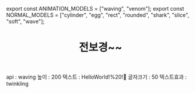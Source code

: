 export const ANIMATION_MODELS = ["waving", "venom"];
export const NORMAL_MODELS = ["cylinder", "egg", "rect", "rounded", "shark", "slice", "soft", "wave"];
<h1 align="center">전보경~~</h1>
<br>



<!--
**jeon87946/jeon87946** is a ✨ _special_ ✨ repository because its `README.md` (this file) appears on your GitHub profile.

Here are some ideas to get you started:

- 🔭 I’m currently working on ...
- 🌱 I’m currently learning ...
- 👯 I’m looking to collaborate on ...
- 🤔 I’m looking for help with ...
- 💬 Ask me about ...
- 📫 How to reach me: ...
- 😄 Pronouns: ...
- ⚡ Fun fact: ...
-->
api : waving
높이 : 200
텍스트 : HelloWorld!%20!🥳
글자크기 : 50
텍스트효과 : twinkling
